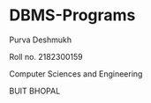 # DBMS-Programs
Purva Deshmukh

Roll no. 2182300159

Computer Sciences and Engineering

BUIT BHOPAL
